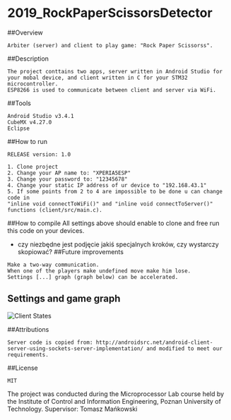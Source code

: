 # 2019_RockPaperScissorsDetector

##Overview
````
Arbiter (server) and client to play game: "Rock Paper Scissorss".
````
##Description
```
The project conttains two apps, server written in Android Studio for your mobal device, and client written in C for your STM32 microcontroller.
ESP8266 is used to communicate between client and server via WiFi. 
```

##Tools
```
Android Studio v3.4.1 
CubeMX v4.27.0
Eclipse 
```
##How to run 
```
RELEASE version: 1.0

1. Clone project
2. Change your AP name to: "XPERIA5ESP"
3. Change your password to: "12345678"
4. Change your static IP address of ur device to "192.168.43.1"
5. If some points from 2 to 4 are impossible to be done u can change code in 
"inline void connectToWiFi()" and "inline void connectToServer()" functions (client/src/main.c).

```

##How to compile
All settings above should enable to clone and free run this code on your devices.

 - czy niezbędne jest podjęcie jakiś specjalnych kroków, czy wystarczy skopiować?
##Future improvements
```
Make a two-way communication.
When one of the players make undefined move make him lose.
Settings [...] graph (graph below) can be accelerated.
```


## Settings and game graph
![Client States](https://i.imgur.com/LdbJaib.png)

##Attributions

```
Server code is copied from: http://androidsrc.net/android-client-server-using-sockets-server-implementation/ and modified to meet our requirements.
```

##License

```
MIT
```

The project was conducted during the Microprocessor Lab course held by the Institute of Control and Information Engineering, Poznan University of Technology.
Supervisor: Tomasz Mańkowski

